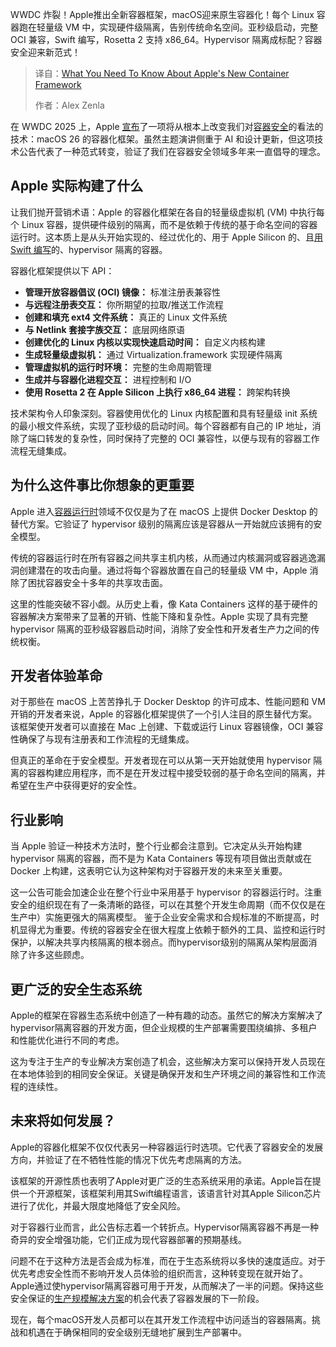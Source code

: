 
<!--
title: 关于苹果新容器框架，你需要了解的内容
cover: https://cdn.thenewstack.io/media/2025/06/692d026c-coding.jpg
summary: WWDC 炸裂！Apple推出全新容器框架，macOS迎来原生容器化！每个 Linux 容器跑在轻量级 VM 中，实现硬件级隔离，告别传统命名空间。亚秒级启动，完整 OCI 兼容，Swift 编写，Rosetta 2 支持 x86_64。Hypervisor 隔离成标配？容器安全迎来新范式！
-->

WWDC 炸裂！Apple推出全新容器框架，macOS迎来原生容器化！每个 Linux 容器跑在轻量级 VM 中，实现硬件级隔离，告别传统命名空间。亚秒级启动，完整 OCI 兼容，Swift 编写，Rosetta 2 支持 x86_64。Hypervisor 隔离成标配？容器安全迎来新范式！

> 译自：[What You Need To Know About Apple's New Container Framework](https://thenewstack.io/what-you-need-to-know-about-apples-new-container-framework/)
> 
> 作者：Alex Zenla

在 WWDC 2025 上，Apple [宣布](https://www.apple.com/newsroom/2025/06/apple-supercharges-its-tools-and-technologies-for-developers/)了一项将从根本上改变我们对[容器安全](https://thenewstack.io/open-source-and-container-security-are-fundamentally-broken/)的看法的技术：macOS 26 的容器化框架。虽然主题演讲侧重于 AI 和设计更新，但这项技术公告代表了一种范式转变，验证了我们在容器安全领域多年来一直倡导的理念。

## Apple 实际构建了什么

让我们抛开营销术语：Apple 的容器化框架在各自的轻量级虚拟机 (VM) 中执行每个 Linux 容器，提供硬件级别的隔离，而不是依赖于传统的基于命名空间的容器运行时。这本质上是从头开始实现的、经过优化的、用于 Apple Silicon 的、且[用 Swift 编写](https://thenewstack.io/get-started-with-swift/)的、hypervisor 隔离的容器。

容器化框架提供以下 API：

- **管理开放容器倡议 (OCI) 镜像：** 标准注册表兼容性
- **与远程注册表交互：** 你所期望的拉取/推送工作流程
- **创建和填充 ext4 文件系统：** 真正的 Linux 文件系统
- **与 Netlink 套接字族交互：** 底层网络原语
- **创建优化的 Linux 内核以实现快速启动时间：** 自定义内核构建
- **生成轻量级虚拟机：** 通过 Virtualization.framework 实现硬件隔离
- **管理虚拟机的运行时环境：** 完整的生命周期管理
- **生成并与容器化进程交互：** 进程控制和 I/O
- **使用 Rosetta 2 在 Apple Silicon 上执行 x86_64 进程：** 跨架构转换

技术架构令人印象深刻。容器使用优化的 Linux 内核配置和具有轻量级 init 系统的最小根文件系统，实现了亚秒级的启动时间。每个容器都有自己的 IP 地址，消除了端口转发的复杂性，同时保持了完整的 OCI 兼容性，以便与现有的容器工作流程无缝集成。

## 为什么这件事比你想象的更重要

Apple 进入[容器运行时](https://thenewstack.io/container-security-and-the-importance-of-secure-runtimes/)领域不仅仅是为了在 macOS 上提供 Docker Desktop 的替代方案。它验证了 hypervisor 级别的隔离应该是容器从一开始就应该拥有的安全模型。

传统的容器运行时在所有容器之间共享主机内核，从而通过内核漏洞或容器逃逸漏洞创建潜在的攻击向量。通过将每个容器放置在自己的轻量级 VM 中，Apple 消除了困扰容器安全十多年的共享攻击面。

这里的性能突破不容小觑。从历史上看，像 Kata Containers 这样的基于硬件的容器解决方案带来了显著的开销、性能下降和复杂性。Apple 实现了具有完整 hypervisor 隔离的亚秒级容器启动时间，消除了安全性和开发者生产力之间的传统权衡。

## 开发者体验革命

对于那些在 macOS 上苦苦挣扎于 Docker Desktop 的许可成本、性能问题和 VM 开销的开发者来说，Apple 的容器化框架提供了一个引人注目的原生替代方案。该框架使开发者可以直接在 Mac 上创建、下载或运行 Linux 容器镜像，OCI 兼容性确保了与现有注册表和工作流程的无缝集成。

但真正的革命在于安全模型。开发者现在可以从第一天开始就使用 hypervisor 隔离的容器构建应用程序，而不是在开发过程中接受较弱的基于命名空间的隔离，并希望在生产中获得更好的安全性。

## 行业影响

当 Apple 验证一种技术方法时，整个行业都会注意到。它决定从头开始构建 hypervisor 隔离的容器，而不是为 Kata Containers 等现有项目做出贡献或在 Docker 上构建，这表明它认为这种架构对于容器开发的未来至关重要。

这一公告可能会加速企业在整个行业中采用基于 hypervisor 的容器运行时。注重安全的组织现在有了一条清晰的路径，可以在其整个开发生命周期（而不仅仅是在生产中）实施更强大的隔离模型。
鉴于企业安全需求和合规标准的不断提高，时机显得尤为重要。传统的容器安全在很大程度上依赖于额外的工具、监控和运行时保护，以解决共享内核隔离的根本弱点。而hypervisor级别的隔离从架构层面消除了许多这些顾虑。

## 更广泛的安全生态系统

Apple的框架在容器生态系统中创造了一种有趣的动态。虽然它的解决方案解决了hypervisor隔离容器的开发方面，但企业规模的生产部署需要围绕编排、多租户和性能优化进行不同的考虑。

这为专注于生产的专业解决方案创造了机会，这些解决方案可以保持开发人员现在在本地体验到的相同安全保证。关键是确保开发和生产环境之间的兼容性和工作流程的连续性。

## 未来将如何发展？

Apple的容器化框架不仅仅代表另一种容器运行时选项。它代表了容器安全的发展方向，并验证了在不牺牲性能的情况下优先考虑隔离的方法。

该框架的开源性质也表明了Apple对更广泛的生态系统采用的承诺。Apple旨在提供一个开源框架，该框架利用其Swift编程语言，该语言针对其Apple Silicon芯片进行了优化，并最大限度地降低了安全风险。

对于容器行业而言，此公告标志着一个转折点。Hypervisor隔离容器不再是一种奇异的安全增强功能，它们正成为现代容器部署的预期基线。

问题不在于这种方法是否会成为标准，而在于生态系统将以多快的速度适应。对于优先考虑安全性而不影响开发人员体验的组织而言，这种转变现在就开始了。Apple通过使hypervisor隔离容器可用于开发，从而解决了一半的问题。保持这些安全保证的[生产规模解决方案](https://edera.dev/stories/apple-just-validated-hypervisor-isolated-containers-heres-what-that-means)的机会代表了容器发展的下一阶段。

现在，每个macOS开发人员都可以在其开发工作流程中访问适当的容器隔离。挑战和机遇在于确保相同的安全级别无缝地扩展到生产部署中。